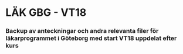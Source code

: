 # LÄK GBG - VT18

### Backup av anteckningar och andra relevanta filer för läkarprogrammet i Göteborg med start VT18 uppdelat efter kurs
